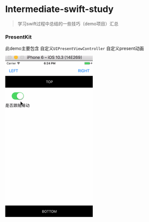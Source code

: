# Intermediate-swift-study  

>学习swift过程中总结的一些技巧（demo项目）汇总 


### PresentKit 

此demo主要包含 自定义`UIPresentViewController` 自定义present动画 

![运行效果](https://github.com/smalldu/Intermediate-swift-study/blob/master/Resources/PresentKit.gif)



